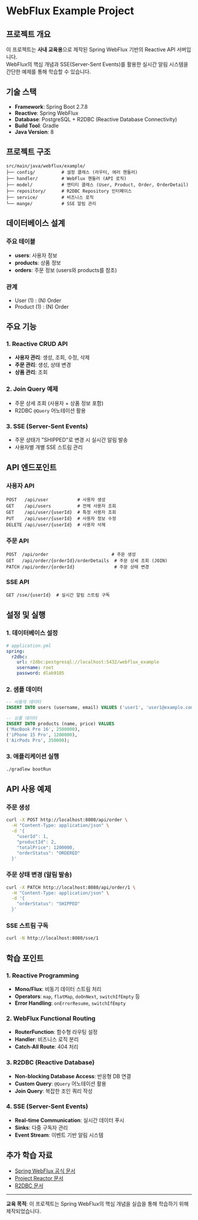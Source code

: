 # WebFlux Example Project

## 프로젝트 개요

이 프로젝트는 **사내 교육용**으로 제작된 Spring WebFlux 기반의 Reactive API 서버입니다.  
WebFlux의 핵심 개념과 SSE(Server-Sent Events)를 활용한 실시간 알림 시스템을 간단한 예제를 통해 학습할 수 있습니다.

## 기술 스택

- **Framework**: Spring Boot 2.7.8
- **Reactive**: Spring WebFlux
- **Database**: PostgreSQL + R2DBC (Reactive Database Connectivity)
- **Build Tool**: Gradle
- **Java Version**: 8

## 프로젝트 구조

```
src/main/java/webflux/example/
├── config/          # 설정 클래스 (라우터, 에러 핸들러)
├── handler/         # WebFlux 핸들러 (API 로직)
├── model/           # 엔티티 클래스 (User, Product, Order, OrderDetail)
├── repository/      # R2DBC Repository 인터페이스
├── service/         # 비즈니스 로직
└── mange/           # SSE 알림 관리
```

## 데이터베이스 설계

### 주요 테이블
- **users**: 사용자 정보
- **products**: 상품 정보  
- **orders**: 주문 정보 (users와 products를 참조)

### 관계
- User (1) : (N) Order
- Product (1) : (N) Order

## 주요 기능

### 1. Reactive CRUD API
- **사용자 관리**: 생성, 조회, 수정, 삭제
- **주문 관리**: 생성, 상태 변경
- **상품 관리**: 조회

### 2. Join Query 예제
- 주문 상세 조회 (사용자 + 상품 정보 포함)
- R2DBC `@Query` 어노테이션 활용

### 3. SSE (Server-Sent Events)
- 주문 상태가 "SHIPPED"로 변경 시 실시간 알림 발송
- 사용자별 개별 SSE 스트림 관리

## API 엔드포인트

### 사용자 API
```
POST   /api/user           # 사용자 생성
GET    /api/users          # 전체 사용자 조회
GET    /api/user/{userId}  # 특정 사용자 조회
PUT    /api/user/{userId}  # 사용자 정보 수정
DELETE /api/user/{userId}  # 사용자 삭제
```

### 주문 API
```
POST  /api/order                        # 주문 생성
GET   /api/order/{orderId}/orderDetails  # 주문 상세 조회 (JOIN)
PATCH /api/order/{orderId}               # 주문 상태 변경
```

### SSE API
```
GET /sse/{userId}  # 실시간 알림 스트림 구독
```

## 설정 및 실행

### 1. 데이터베이스 설정
```yaml
# application.yml
spring:
  r2dbc:
    url: r2dbc:postgresql://localhost:5432/webflux_example
    username: root
    password: dlab9185
```

### 2. 샘플 데이터
```sql
-- 사용자 데이터
INSERT INTO users (username, email) VALUES ('user1', 'user1@example.com');

-- 상품 데이터
INSERT INTO products (name, price) VALUES 
('MacBook Pro 16', 2500000),
('iPhone 15 Pro', 1200000),
('AirPods Pro', 350000);
```

### 3. 애플리케이션 실행
```bash
./gradlew bootRun
```

## API 사용 예제

### 주문 생성
```bash
curl -X POST http://localhost:8080/api/order \
  -H "Content-Type: application/json" \
  -d '{
    "userId": 1,
    "productId": 2,
    "totalPrice": 1200000,
    "orderStatus": "ORDERED"
  }'
```

### 주문 상태 변경 (알림 발송)
```bash
curl -X PATCH http://localhost:8080/api/order/1 \
  -H "Content-Type: application/json" \
  -d '{
    "orderStatus": "SHIPPED"
  }'
```

### SSE 스트림 구독
```bash
curl -N http://localhost:8080/sse/1
```

## 학습 포인트

### 1. Reactive Programming
- **Mono/Flux**: 비동기 데이터 스트림 처리
- **Operators**: `map`, `flatMap`, `doOnNext`, `switchIfEmpty` 등
- **Error Handling**: `onErrorResume`, `switchIfEmpty`

### 2. WebFlux Functional Routing
- **RouterFunction**: 함수형 라우팅 설정
- **Handler**: 비즈니스 로직 분리
- **Catch-All Route**: 404 처리

### 3. R2DBC (Reactive Database)
- **Non-blocking Database Access**: 반응형 DB 연결
- **Custom Query**: `@Query` 어노테이션 활용
- **Join Query**: 복잡한 조인 쿼리 작성

### 4. SSE (Server-Sent Events)
- **Real-time Communication**: 실시간 데이터 푸시
- **Sinks**: 다중 구독자 관리
- **Event Stream**: 이벤트 기반 알림 시스템


## 추가 학습 자료

- [Spring WebFlux 공식 문서](https://docs.spring.io/spring-framework/docs/current/reference/html/web-reactive.html)
- [Project Reactor 문서](https://projectreactor.io/docs)
- [R2DBC 문서](https://r2dbc.io/)

---

**교육 목적**: 이 프로젝트는 Spring WebFlux의 핵심 개념을 실습을 통해 학습하기 위해 제작되었습니다.